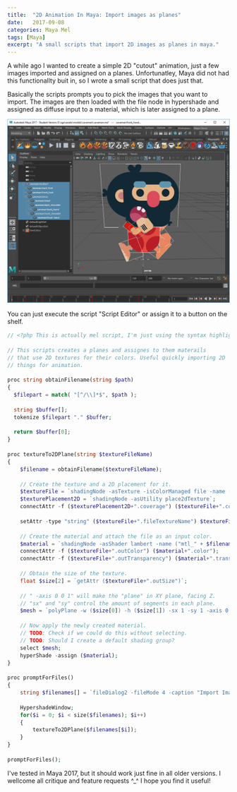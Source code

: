 ```yaml
---
title:  "2D Animation In Maya: Import images as planes"
date:   2017-09-08
categories: Maya Mel
tags: [Maya]
excerpt: "A small scripts that import 2D images as planes in maya."
---
```


A while ago I wanted to create a simple 2D "cutout" animation, just a few images imported and assigned on a planes.
Unfortunatley, Maya did not had this functionallty buit in, so I wrote a small script that does just that.

Basically the scripts prompts you to pick the images that you want to import.
The images are then loaded with the file node in hypershade and assigned as diffuse input to a material,
which is later assigned to a plane.

![](/assets/images/maya2Dscreenshot.png)


You can just execute the script "Script Editor" or assign it to a button on the shelf.

```php
// <?php This is actually mel script, I'm just using the syntax highlight for php ^_^

// This scripts creates a planes and assignes to them materails
// that use 2D textures for their colors. Useful quickly importing 2D 
// things for animation.

proc string obtainFilename(string $path)
{
  $filepart = match( "[^/\\]*$", $path );
  
  string $buffer[];
  tokenize $filepart "." $buffer;

  return $buffer[0];
}

proc textureTo2DPlane(string $textureFileName)
{
	$filename = obtainFilename($textureFileName);
	
	// Create the texture and a 2D placement for it.
	$textureFile = `shadingNode -asTexture -isColorManaged file -name ("file_"+$filename)`;
	$texturePlacement2D = `shadingNode -asUtility place2dTexture`;
	connectAttr -f ($texturePlacement2D+".coverage") ($textureFile+".coverage");

	setAttr -type "string" ($textureFile+".fileTextureName") $textureFileName;
	
	// Create the material and attach the file as an input color.
	$material = `shadingNode -asShader lambert -name ("mtl_" + $filename)`;
	connectAttr -f ($textureFile+".outColor") ($material+".color");
	connectAttr -f ($textureFile+".outTransparency") ($material+".transparency");
	
	// Obtain the size of the texture.
	float $size[2] = `getAttr ($textureFile+".outSize")`;
	
	// " -axis 0 0 1" will make the "plane" in XY plane, facing Z.
	// "sx" and "sy" control the amount of segments in each plane.
	$mesh = `polyPlane -w ($size[0]) -h ($size[1]) -sx 1 -sy 1 -axis 0 0 1 -name ($filename)`;
	
	// Now apply the newly created material.
	// TODO: Check if we could do this without selecting.
	// TODO: Should I create a default shading group?
	select $mesh;
	hyperShade -assign ($material);
}

proc promptForFiles()
{
	string $filenames[] = `fileDialog2 -fileMode 4 -caption "Import Image"`;
	
	HypershadeWindow;
	for($i = 0; $i < size($filenames); $i++)
	{
		textureTo2DPlane($filenames[$i]);
	}
}

promptForFiles();
```
I've tested in Maya 2017, but it should work just fine in all older versions.
I wellcome all critique and feature requests ^_^
I hope you find it useful!